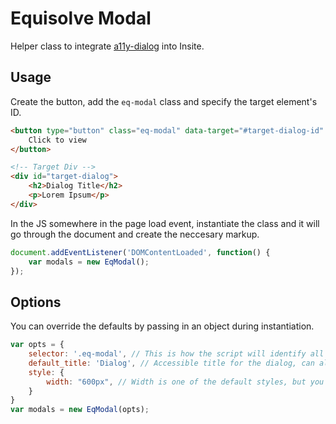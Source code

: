 # Equisolve Modal

Helper class to integrate [a11y-dialog](https://a11y-dialog.netlify.app/) into Insite.

## Usage

Create the button, add the `eq-modal` class and specify the target element's ID.

```HTML
<button type="button" class="eq-modal" data-target="#target-dialog-id" data-title="Test Dialog">
    Click to view
</button>

<!-- Target Div -->
<div id="target-dialog">
    <h2>Dialog Title</h2>
    <p>Lorem Ipsum</p>
</div>
```

In the JS somewhere in the page load event, instantiate the class and it will go through the document and create the neccesary markup.

```javascript
document.addEventListener('DOMContentLoaded', function() {
    var modals = new EqModal();
});
```

## Options

You can override the defaults by passing in an object during instantiation.

```javascript
var opts = {
    selector: '.eq-modal', // This is how the script will identify all the buttons to target
    default_title: 'Dialog', // Accessible title for the dialog, can also be specified via the attribute "data-title" on the button
    style: {
        width: "600px", // Width is one of the default styles, but you can specify and CSS property here and it will applied to all dialogs
    }
}
var modals = new EqModal(opts);
```
